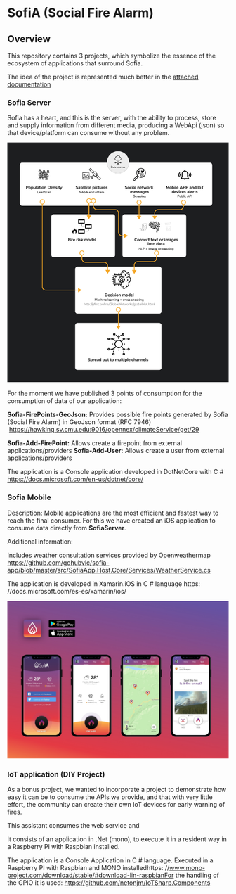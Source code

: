 # SofiA (Social Fire Alarm)

## Overview

This repository contains 3 projects, which symbolize the essence of the ecosystem of applications that surround Sofia.

The idea of the project is represented much better in the [attached documentation](
https://2018.spaceappschallenge.org/challenges/volcanoes-icebergs-and-asteroids-oh-my/real-time-fire-app/teams/gohub/project)

### Sofia Server

Sofia has a heart, and this is the server, with the ability to process, store and supply information from different media, producing a WebApi (json) so that device/platform can consume without any problem.

![](https://github.com/gohubvlc/sofia-project/raw/master/diagrams/SofiaSummary.jpg)

For the moment we have published 3 points of consumption for the consumption of data of our application:


**Sofia-FirePoints-GeoJson:** Provides possible fire points generated by Sofia (Social Fire Alarm) in GeoJson format (RFC 7946)
 https://hawking.sv.cmu.edu:9016/opennex/climateService/get/29

**Sofia-Add-FirePoint:** Allows create a firepoint from external applications/providers
**Sofia-Add-User:** Allows create a user from external applications/providers

The application is a Console application developed in DotNetCore with C #
https://docs.microsoft.com/en-us/dotnet/core/

### Sofia Mobile

Description:
Mobile applications are the most efficient and fastest way to reach the final consumer. For this we have created an iOS application to consume data directly from **SofiaServer**.

Additional information:

Includes weather consultation services provided by Openweathermap
https://github.com/gohubvlc/sofia-app/blob/master/src/SofiaApp.Host.Core/Services/WeatherService.cs

The application is developed in Xamarin.iOS in C # language https: //docs.microsoft.com/es-es/xamarin/ios/

![](https://github.com/gohubvlc/sofia-project/raw/master/images/APP%20Mockup.jpg)

### IoT application (DIY Project)

As a bonus project, we wanted to incorporate a project to demonstrate how easy it can be to consume the APIs we provide, and that with very little effort, the community can create their own IoT devices for early warning of fires.

This assistant consumes the web service and

It consists of an application in .Net (mono), to execute it in a resident way in a Raspberry Pi with Raspbian installed.

The application is a Console Application in C # language. Executed in a Raspberry PI with Raspbian and MONO installedhttps: //www.mono-project.com/download/stable/#download-lin-raspbianFor the handling of the GPIO it is used:
https://github.com/netonjm/IoTSharp.Components
